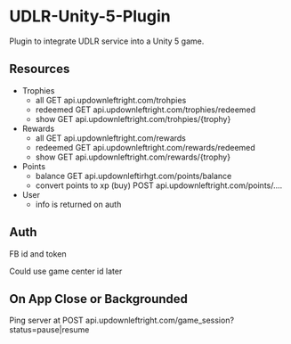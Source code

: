 # UDLR-Unity-5-Plugin

Plugin to integrate UDLR service into a Unity 5 game. 

## Resources

- Trophies
  - all GET api.updownleftright.com/trohpies
  - redeemed GET api.updownleftright.com/trophies/redeemed 
  - show GET api.updownleftright.com/trohpies/{trophy}
- Rewards
  - all GET api.updownleftright.com/rewards
  - redeemed GET api.updownleftright.com/rewards/redeemed
  - show GET api.updownleftright.com/rewards/{trophy}
- Points
  - balance GET api.updownleftirhgt.com/points/balance
  - convert points to xp (buy) POST api.updownleftright.com/points/....
- User
  - info is returned on auth

## Auth

FB id and token

Could use game center id later

## On App Close or Backgrounded

Ping server at POST api.updownleftright.com/game_session?status=pause|resume
